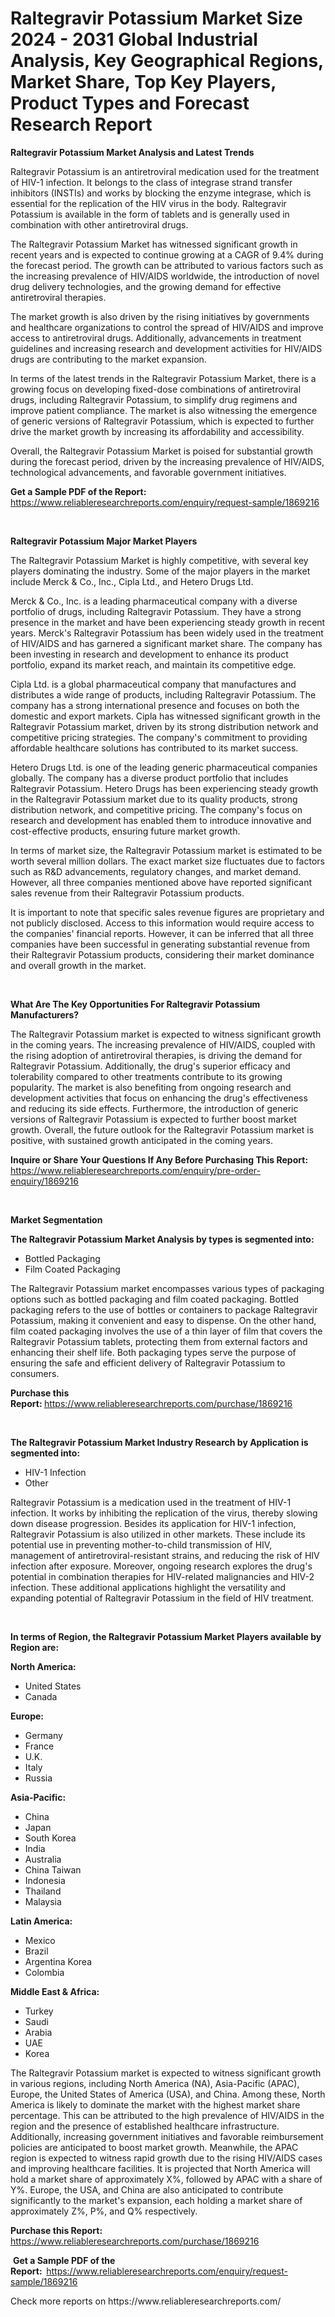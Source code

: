 <p><h1>Raltegravir Potassium Market Size 2024 - 2031 Global Industrial Analysis, Key Geographical Regions, Market Share, Top Key Players, Product Types and Forecast Research Report</h1></p><p><strong>Raltegravir Potassium Market Analysis and Latest Trends</strong></p>
<p><p>Raltegravir Potassium is an antiretroviral medication used for the treatment of HIV-1 infection. It belongs to the class of integrase strand transfer inhibitors (INSTIs) and works by blocking the enzyme integrase, which is essential for the replication of the HIV virus in the body. Raltegravir Potassium is available in the form of tablets and is generally used in combination with other antiretroviral drugs.</p><p>The Raltegravir Potassium Market has witnessed significant growth in recent years and is expected to continue growing at a CAGR of 9.4% during the forecast period. The growth can be attributed to various factors such as the increasing prevalence of HIV/AIDS worldwide, the introduction of novel drug delivery technologies, and the growing demand for effective antiretroviral therapies.</p><p>The market growth is also driven by the rising initiatives by governments and healthcare organizations to control the spread of HIV/AIDS and improve access to antiretroviral drugs. Additionally, advancements in treatment guidelines and increasing research and development activities for HIV/AIDS drugs are contributing to the market expansion.</p><p>In terms of the latest trends in the Raltegravir Potassium Market, there is a growing focus on developing fixed-dose combinations of antiretroviral drugs, including Raltegravir Potassium, to simplify drug regimens and improve patient compliance. The market is also witnessing the emergence of generic versions of Raltegravir Potassium, which is expected to further drive the market growth by increasing its affordability and accessibility.</p><p>Overall, the Raltegravir Potassium Market is poised for substantial growth during the forecast period, driven by the increasing prevalence of HIV/AIDS, technological advancements, and favorable government initiatives.</p></p>
<p><strong>Get a Sample PDF of the Report:&nbsp;</strong> <a href="https://www.reliableresearchreports.com/enquiry/request-sample/1869216">https://www.reliableresearchreports.com/enquiry/request-sample/1869216</a></p>
<p>&nbsp;</p>
<p><strong>Raltegravir Potassium Major Market Players</strong></p>
<p><p>The Raltegravir Potassium Market is highly competitive, with several key players dominating the industry. Some of the major players in the market include Merck & Co., Inc., Cipla Ltd., and Hetero Drugs Ltd.</p><p>Merck & Co., Inc. is a leading pharmaceutical company with a diverse portfolio of drugs, including Raltegravir Potassium. They have a strong presence in the market and have been experiencing steady growth in recent years. Merck's Raltegravir Potassium has been widely used in the treatment of HIV/AIDS and has garnered a significant market share. The company has been investing in research and development to enhance its product portfolio, expand its market reach, and maintain its competitive edge.</p><p>Cipla Ltd. is a global pharmaceutical company that manufactures and distributes a wide range of products, including Raltegravir Potassium. The company has a strong international presence and focuses on both the domestic and export markets. Cipla has witnessed significant growth in the Raltegravir Potassium market, driven by its strong distribution network and competitive pricing strategies. The company's commitment to providing affordable healthcare solutions has contributed to its market success.</p><p>Hetero Drugs Ltd. is one of the leading generic pharmaceutical companies globally. The company has a diverse product portfolio that includes Raltegravir Potassium. Hetero Drugs has been experiencing steady growth in the Raltegravir Potassium market due to its quality products, strong distribution network, and competitive pricing. The company's focus on research and development has enabled them to introduce innovative and cost-effective products, ensuring future market growth.</p><p>In terms of market size, the Raltegravir Potassium market is estimated to be worth several million dollars. The exact market size fluctuates due to factors such as R&D advancements, regulatory changes, and market demand. However, all three companies mentioned above have reported significant sales revenue from their Raltegravir Potassium products.</p><p>It is important to note that specific sales revenue figures are proprietary and not publicly disclosed. Access to this information would require access to the companies' financial reports. However, it can be inferred that all three companies have been successful in generating substantial revenue from their Raltegravir Potassium products, considering their market dominance and overall growth in the market.</p></p>
<p>&nbsp;</p>
<p><strong>What Are The Key Opportunities For Raltegravir Potassium Manufacturers?</strong></p>
<p><p>The Raltegravir Potassium market is expected to witness significant growth in the coming years. The increasing prevalence of HIV/AIDS, coupled with the rising adoption of antiretroviral therapies, is driving the demand for Raltegravir Potassium. Additionally, the drug's superior efficacy and tolerability compared to other treatments contribute to its growing popularity. The market is also benefiting from ongoing research and development activities that focus on enhancing the drug's effectiveness and reducing its side effects. Furthermore, the introduction of generic versions of Raltegravir Potassium is expected to further boost market growth. Overall, the future outlook for the Raltegravir Potassium market is positive, with sustained growth anticipated in the coming years.</p></p>
<p><strong>Inquire or Share Your Questions If Any Before Purchasing This Report:</strong> <a href="https://www.reliableresearchreports.com/enquiry/pre-order-enquiry/1869216">https://www.reliableresearchreports.com/enquiry/pre-order-enquiry/1869216</a></p>
<p>&nbsp;</p>
<p><strong>Market Segmentation</strong></p>
<p><strong>The Raltegravir Potassium Market Analysis by types is segmented into:</strong></p>
<p><ul><li>Bottled Packaging</li><li>Film Coated Packaging</li></ul></p>
<p><p>The Raltegravir Potassium market encompasses various types of packaging options such as bottled packaging and film coated packaging. Bottled packaging refers to the use of bottles or containers to package Raltegravir Potassium, making it convenient and easy to dispense. On the other hand, film coated packaging involves the use of a thin layer of film that covers the Raltegravir Potassium tablets, protecting them from external factors and enhancing their shelf life. Both packaging types serve the purpose of ensuring the safe and efficient delivery of Raltegravir Potassium to consumers.</p></p>
<p><strong>Purchase this Report:&nbsp;</strong><a href="https://www.reliableresearchreports.com/purchase/1869216">https://www.reliableresearchreports.com/purchase/1869216</a></p>
<p>&nbsp;</p>
<p><strong>The Raltegravir Potassium Market Industry Research by Application is segmented into:</strong></p>
<p><ul><li>HIV-1 Infection</li><li>Other</li></ul></p>
<p><p>Raltegravir Potassium is a medication used in the treatment of HIV-1 infection. It works by inhibiting the replication of the virus, thereby slowing down disease progression. Besides its application for HIV-1 infection, Raltegravir Potassium is also utilized in other markets. These include its potential use in preventing mother-to-child transmission of HIV, management of antiretroviral-resistant strains, and reducing the risk of HIV infection after exposure. Moreover, ongoing research explores the drug's potential in combination therapies for HIV-related malignancies and HIV-2 infection. These additional applications highlight the versatility and expanding potential of Raltegravir Potassium in the field of HIV treatment.</p></p>
<p>&nbsp;</p>
<p><strong>In terms of Region, the Raltegravir Potassium Market Players available by Region are:</strong></p>
<p>
    <p> <strong> North America: </strong>
        <ul>
            <li>United States</li>
            <li>Canada</li>
        </ul>
        </p> 
    <p> <strong> Europe: </strong>
        <ul>
            <li>Germany</li>
            <li>France</li>
            <li>U.K.</li>
            <li>Italy</li>
            <li>Russia</li>
        </ul>
        </p> 
    <p> <strong> Asia-Pacific: </strong>
        <ul>
            <li>China</li>
            <li>Japan</li>
            <li>South Korea</li>
            <li>India</li>
            <li>Australia</li>
            <li>China Taiwan</li>
            <li>Indonesia</li>
            <li>Thailand</li>
            <li>Malaysia</li>
        </ul>
        </p> 
    <p> <strong> Latin America: </strong>
        <ul>
            <li>Mexico</li>
            <li>Brazil</li>
            <li>Argentina Korea</li>
            <li>Colombia</li>
        </ul>
        </p> 
    <p> <strong> Middle East & Africa: </strong>
        <ul>
            <li>Turkey</li>
            <li>Saudi</li>
            <li>Arabia</li>
            <li>UAE</li>
            <li>Korea</li>
        </ul>
    </p>
    </p>
<p><p>The Raltegravir Potassium market is expected to witness significant growth in various regions, including North America (NA), Asia-Pacific (APAC), Europe, the United States of America (USA), and China. Among these, North America is likely to dominate the market with the highest market share percentage. This can be attributed to the high prevalence of HIV/AIDS in the region and the presence of established healthcare infrastructure. Additionally, increasing government initiatives and favorable reimbursement policies are anticipated to boost market growth. Meanwhile, the APAC region is expected to witness rapid growth due to the rising HIV/AIDS cases and improving healthcare facilities. It is projected that North America will hold a market share of approximately X%, followed by APAC with a share of Y%. Europe, the USA, and China are also anticipated to contribute significantly to the market's expansion, each holding a market share of approximately Z%, P%, and Q% respectively.</p></p>
<p><strong>Purchase this Report: </strong><a href="https://www.reliableresearchreports.com/purchase/1869216">https://www.reliableresearchreports.com/purchase/1869216</a></p>
<p>&nbsp;<strong>Get a Sample PDF of the Report:&nbsp;&nbsp;</strong><a href="https://www.reliableresearchreports.com/enquiry/request-sample/1869216">https://www.reliableresearchreports.com/enquiry/request-sample/1869216</a></p>
<p><strong></strong></p>
<p>Check more reports on https://www.reliableresearchreports.com/</p>